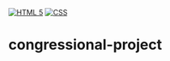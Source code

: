 [![HTML 5](https://img.shields.io/badge/html5-%23E34F26.svg?style=for-the-badge&logo=html5&logoColor=white)](#)
[![CSS](https://img.shields.io/badge/css3-%231572B6.svg?style=for-the-badge&logo=css3&logoColor=white)](#)
# congressional-project
